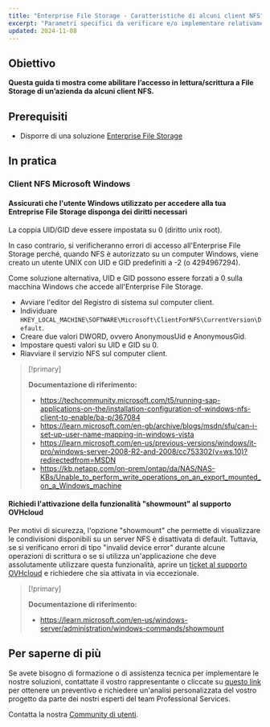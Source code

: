 ```yaml
---
title: "Enterprise File Storage - Caratteristiche di alcuni client NFS"
excerpt: "Parametri specifici da verificare e/o implementare relativamente all'offerta Enterprise File Storage"
updated: 2024-11-08
---
```


## Obiettivo

**Questa guida ti mostra come abilitare l’accesso in lettura/scrittura a File Storage di un’azienda da alcuni client NFS.**

## Prerequisiti

- Disporre di una soluzione [Enterprise File Storage](/links/storage/enterprise-file-storage)

## In pratica

### Client NFS Microsoft Windows

#### Assicurati che l'utente Windows utilizzato per accedere alla tua Entreprise File Storage disponga dei diritti necessari

La coppia UID/GID deve essere impostata su 0 (diritto unix root).

In caso contrario, si verificheranno errori di accesso all'Enterprise File Storage perché, quando NFS è autorizzato su un computer Windows, viene creato un utente UNIX con UID e GID predefiniti a -2 (o 4294967294).

Come soluzione alternativa, UID e GID possono essere forzati a 0 sulla macchina Windows che accede all'Enterprise File Storage.

- Avviare l'editor del Registro di sistema sul computer client.
- Individuare `HKEY_LOCAL_MACHINE\SOFTWARE\Microsoft\ClientForNFS\CurrentVersion\Default`.
- Creare due valori DWORD, ovvero AnonymousUid e AnonymousGid.
- Impostare questi valori su UID e GID su 0.
- Riavviare il servizio NFS sul computer client.

> [!primary]
>
> **Documentazione di riferimento:**
>
> - <https://techcommunity.microsoft.com/t5/running-sap-applications-on-the/installation-configuration-of-windows-nfs-client-to-enable/ba-p/367084>
> - <https://learn.microsoft.com/en-gb/archive/blogs/msdn/sfu/can-i-set-up-user-name-mapping-in-windows-vista>
> - <https://learn.microsoft.com/en-us/previous-versions/windows/it-pro/windows-server-2008-R2-and-2008/cc753302(v=ws.10)?redirectedfrom=MSDN>
> - <https://kb.netapp.com/on-prem/ontap/da/NAS/NAS-KBs/Unable_to_perform_write_operations_on_an_export_mounted_on_a_Windows_machine>

#### Richiedi l'attivazione della funzionalità "showmount" al supporto OVHcloud

Per motivi di sicurezza, l'opzione "showmount" che permette di visualizzare le condivisioni disponibili su un server NFS è disattivata di default.
Tuttavia, se si verificano errori di tipo "invalid device error" durante alcune operazioni di scrittura o se si utilizza un'applicazione che deve assolutamente utilizzare questa funzionalità, aprire un [ticket al supporto OVHcloud](https://help.ovhcloud.com/csm?id=csm_get_help) e richiedere che sia attivata in via eccezionale.

> [!primary]
>
> **Documentazione di riferimento:**
>
> - <https://learn.microsoft.com/en-us/windows-server/administration/windows-commands/showmount>

## Per saperne di più

Se avete bisogno di formazione o di assistenza tecnica per implementare le nostre soluzioni, contattate il vostro rappresentante o cliccate su [questo link](https://www.ovhcloud.com/it/professional-services/) per ottenere un preventivo e richiedere un'analisi personalizzata del vostro progetto da parte dei nostri esperti del team Professional Services.

Contatta la nostra [Community di utenti](/links/community).
